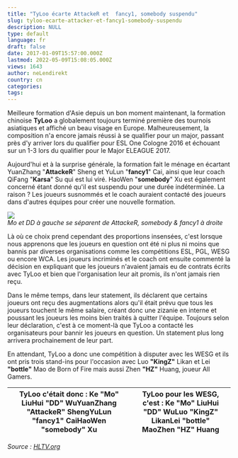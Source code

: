 ```yaml
---
title: "TyLoo écarte AttackeR et  fancy1, somebody suspendu"
slug: tyloo-ecarte-attacker-et-fancy1-somebody-suspendu
description: NULL
type: default
language: fr
draft: false
date: 2017-01-09T15:57:00.000Z
lastmod: 2022-05-09T15:08:05.000Z
views: 1643
author: neLendirekt
country: cn
categories:
tags:
---
```

Meilleure formation d'Asie depuis un bon moment maintenant, la formation chinoise **TyLoo** a globalement toujours terminé première des tournois asiatiques et affiché un beau visage en Europe. Malheureusement, la composition n'a encore jamais réussi à se qualifier pour un major, passant près d'y arriver lors du qualifier pour ESL One Cologne 2016 et échouant sur un 1-3 lors du qualifier pour le Major ELEAGUE 2017.

Aujourd'hui et à la surprise générale, la formation fait le ménage en écartant YuanZhang "**AttackeR**" Sheng et YuLun "**fancy1**" Cai, ainsi que leur coach QiFang "**Karsa**" Su qui est lui viré. HaoWen "**somebody**" Xu est également concerné étant donné qu'il est suspendu pour une durée indéterminée. La raison ? Les joueurs susnommés et le coach auraient contacté des joueurs dans d'autres équipes pour créer une nouvelle formation.

![](/storage/images/5873b24876da6_14607255366404jpeg.jpeg)  
_Mo et DD à gauche se séparent de AttackeR, somebody & fancy1 à droite_

Là où ce choix prend cependant des proportions insensées, c'est lorsque nous apprenons que les joueurs en question ont été ni plus ni moins que bannis par diverses organisations comme les compétitions ESL, PGL, WESG ou encore WCA. Les joueurs incriminés et le coach ont ensuite commenté la décision en expliquant que les joueurs n'avaient jamais eu de contrats écrits avec TyLoo et bien que l'organisation leur ait promis, ils n'ont jamais rien reçu.

Dans le même temps, dans leur statement, ils déclarent que certains joueurs ont reçu des augmentations alors qu'il était prévu que tous les joueurs touchent le même salaire, créant donc une zizanie en interne et poussant les joueurs les moins bien traités à quitter l'équipe. Toujours selon leur déclaration, c'est à ce moment-là que TyLoo a contacté les organisateurs pour bannir les joueurs en question. Un statement plus long arrivera prochainement de leur part.

En attendant, TyLoo a donc une compétition à disputer avec les WESG et ils ont pris trois stand-ins pour l'occasion avec Luo **"KingZ"** Likan et Lei **"bottle"** Mao de Born of Fire mais aussi Zhen **"HZ"** Huang, joueur All Gamers. 

| **TyLoo** c'était donc : Ke "**Mo**" LiuHui "**DD**" WuYuanZhang "**AttackeR**" ShengYuLun "**fancy1**" CaiHaoWen "**somebody**" Xu | **TyLoo** pour les WESG, c'est : Ke "**Mo**" LiuHui "**DD**" WuLuo **"KingZ"** LikanLei **"bottle"** MaoZhen **"HZ"** Huang |
| ----------------------------------------------------------------------------------------------------------------------------------- | --------------------------------------------------------------------------------------------------------------------------- |

  
_Source : [HLTV.org](http://www.hltv.org/news/19590-tyloo-remove-attacker-and-fancy1)_

